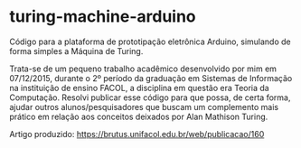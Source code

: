 # turing-machine-arduino
Código para a plataforma de prototipação eletrônica Arduino, simulando de forma simples a Máquina de Turing.

Trata-se de um pequeno trabalho acadêmico desenvolvido por mim em 07/12/2015, durante o 2º período da graduação em Sistemas de Informação na instituição de ensino FACOL, a disciplina em questão era Teoria da Computação.
Resolvi publicar esse código para que possa, de certa forma, ajudar outros alunos/pesquisadores que buscam um complemento mais prático em relação aos conceitos deixados por Alan Mathison Turing.

Artigo produzido: https://brutus.unifacol.edu.br/web/publicacao/160

